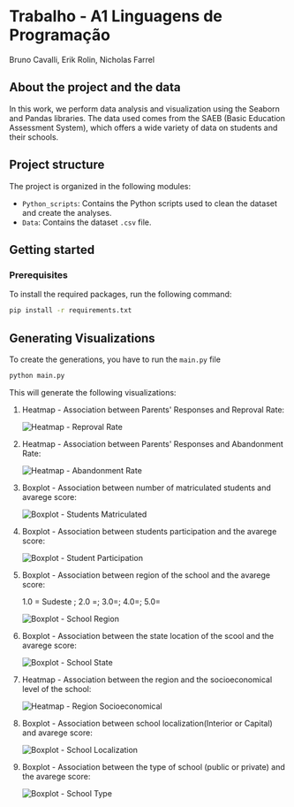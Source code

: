 # Trabalho - A1 Linguagens de Programação
Bruno Cavalli, Erik Rolin, Nicholas Farrel

## About the project and the data

In this work, we perform data analysis and visualization using the Seaborn and Pandas libraries. The data used comes from the SAEB (Basic Education Assessment System), which offers a wide variety of data on students and their schools.

## Project structure

The project is organized in the following modules:

- `Python_scripts`: Contains the Python scripts used to clean the dataset and create the analyses.
- `Data`: Contains the dataset `.csv` file.

## Getting started

### Prerequisites

To install the required packages, run the following command:

```bash
pip install -r requirements.txt 
````

## Generating Visualizations

To create the generations, you have to run the `main.py` file

````bash
python main.py
````

This will generate the following visualizations:

1. Heatmap - Association between Parents' Responses and Reproval Rate:

   ![Heatmap - Reproval Rate](graphs/heatmap_reprovacao.png)


2. Heatmap - Association between Parents' Responses and Abandonment Rate:
   
   ![Heatmap - Abandonment Rate](graphs/heatmap_abandono.png)


3. Boxplot - Association between number of matriculated students and avarege score:

   ![Boxplot - Students Matriculated](graphs/boxplot_matric.png)

4. Boxplot - Association between students participation and the avarege score:

   ![Boxplot - Student Participation](graphs/boxplot_part.png)

5. Boxplot - Association between region of the school and the avarege score:

   1.0 = Sudeste ; 2.0 =; 3.0=; 4.0=; 5.0=

   ![Boxplot - School Region](graphs/boxplot_regia_media.png)

6. Boxplot - Association between the state location of the scool and the avarege score:

   ![Boxplot - School State](graphs/boxplot_uf_media.png)

7. Heatmap - Association between the region and the socioeconomical level of the school:

   ![Heatmap - Region Socioeconomical](graphs/heatmap_regiao_socio.png)

8. Boxplot - Association between school localization(Interior or Capital) and avarege score:

   ![Boxplot - School Localization](graphs/boxplot_loc.png)

9. Boxplot - Association between the type of school (public or private) and the avarege score:

   ![Boxplot - School Type](graphs/boxplot_tipo.png)